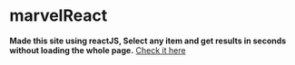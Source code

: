 # marvelReact
**Made this site using reactJS, Select any item and get results in seconds without loading the whole page.**
[Check it here](https://qtj4m.csb.app/)
